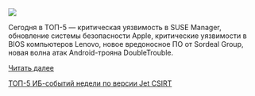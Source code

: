 <!--2025-08-04 13:47:45-->
<div class="yb">
  <div class="rss habr"><img src="https://habrastorage.org/getpro/habr/upload_files/363/06a/8b6/36306a8b697a2992490279a53f3da8ad.jpg" /><p>Сегодня в ТОП-5 — критическая уязвимость&nbsp;в SUSE Manager, обновление системы безопасности Apple, критические уязвимости в BIOS компьютеров Lenovo, новое вредоносное ПО от Sordeal Group, новая волна атак Android-трояна DoubleTrouble.</p> <a href="https://habr.com/ru/articles/933890/#habracut">Читать далее</a> <p class="titl"><a href="https://habr.com/ru/companies/jetinfosystems/news/933890/?utm_source=habrahabr&utm_medium=rss&utm_campaign=933890">ТОП-5 ИБ-событий недели по версии Jet CSIRT</a></p></div>
</div>
